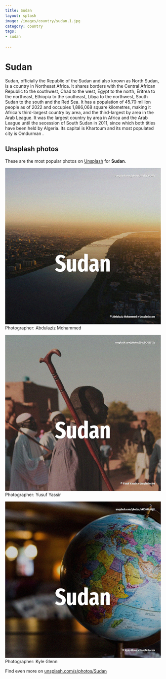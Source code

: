 ```yaml
---
title: Sudan
layout: splash
image: /images/country/sudan.1.jpg
category: country
tags:
- sudan

---
```

# Sudan

Sudan, officially the Republic of the Sudan   and also known as North Sudan, is a country in 
Northeast Africa.
It shares borders with the Central African Republic to the southwest, Chad to the west, Egypt to 
the north, Eritrea to the northeast, Ethiopia to the southeast, Libya to the northwest, South Sudan 
to the south and the Red Sea.
It has a population of 45.70 million people as of 2022 and occupies 1,886,068 square kilometres, 
making it Africa's third-largest country by area, and the third-largest by area in the Arab League.
It was the largest country by area in Africa and the Arab League until the secession of South Sudan 
in 2011, since which both titles have been held by Algeria.
Its capital is Khartoum and its most populated city is Omdurman .

 
## Unsplash photos
These are the most popular photos on [Unsplash](https://unsplash.com) for **Sudan**.
 
![Sudan](/images/country/sudan.1.jpg)
Photographer:  Abdulaziz Mohammed
 
![Sudan](/images/country/sudan.2.jpg)
Photographer:  Yusuf Yassir
 
![Sudan](/images/country/sudan.3.jpg)
Photographer:  Kyle Glenn
 
Find even more on [unsplash.com/s/photos/Sudan](https://unsplash.com/s/photos/Sudan)
 
